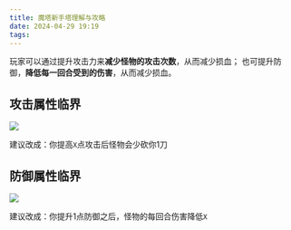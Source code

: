 ```yaml
---
title: 魔塔新手塔理解与攻略
date: 2024-04-29 19:19
tags:
---
```

玩家可以通过提升攻击力来**减少怪物的攻击次数**，从而减少损血； 也可提升防御，**降低每一回合受到的伤害**，从而减少损血。

## 攻击属性临界

![](images/posts/Pasted%20image%2020240429192009.png)

建议改成：你提高`X`点攻击后怪物会少砍你1刀

## 防御属性临界

![](images/posts/Pasted%20image%2020240429192307.png)

建议改成：你提升1点防御之后，怪物的每回合伤害降低`X`
